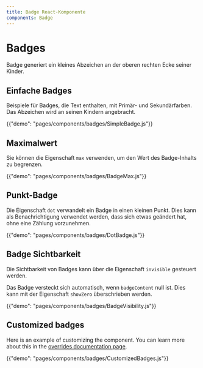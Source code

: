 ```yaml
---
title: Badge React-Komponente
components: Badge
---
```


# Badges

<p class="description">Badge generiert ein kleines Abzeichen an der oberen rechten Ecke seiner Kinder.</p>

## Einfache Badges

Beispiele für Badges, die Text enthalten, mit Primär- und Sekundärfarben. Das Abzeichen wird an seinen Kindern angebracht.

{{"demo": "pages/components/badges/SimpleBadge.js"}}

## Maximalwert

Sie können die Eigenschaft `max` verwenden, um den Wert des Badge-Inhalts zu begrenzen.

{{"demo": "pages/components/badges/BadgeMax.js"}}

## Punkt-Badge

Die Eigenschaft `dot` verwandelt ein Badge in einen kleinen Punkt. Dies kann als Benachrichtigung verwendet werden, dass sich etwas geändert hat, ohne eine Zählung vorzunehmen.

{{"demo": "pages/components/badges/DotBadge.js"}}

## Badge Sichtbarkeit

Die Sichtbarkeit von Badges kann über die Eigenschaft `invisible` gesteuert werden.

Das Badge versteckt sich automatisch, wenn `badgeContent` null ist. Dies kann mit der Eigenschaft `showZero` überschrieben werden.

{{"demo": "pages/components/badges/BadgeVisibility.js"}}

## Customized badges

Here is an example of customizing the component. You can learn more about this in the [overrides documentation page](/customization/components/).

{{"demo": "pages/components/badges/CustomizedBadges.js"}}